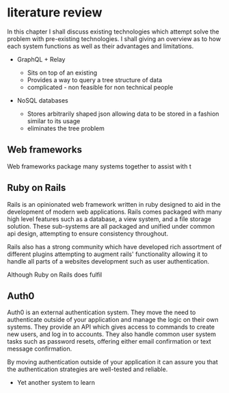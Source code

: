 # literature review

In this chapter I shall discuss existing technologies which attempt solve the problem with pre-existing technologies. I shall giving an overview as to how each system functions as well as their advantages and limitations.

- GraphQL + Relay

  - Sits on top of an existing
  - Provides a way to query a tree structure of data
  - complicated - non feasible for non technical people

- NoSQL databases

  - Stores arbitrarily shaped json allowing data to be stored in a fashion similar to its usage
  - eliminates the tree problem

## Web frameworks

Web frameworks package many systems together to assist with t

## Ruby on Rails

Rails is an opinionated web framework written in ruby designed to aid in the development of modern web applications. Rails comes packaged with many high level features such as a database, a view system, and a file storage solution. These sub-systems are all packaged and unified under common api design, attempting to ensure consistency throughout.

Rails also has a strong community which have developed rich assortment of different plugins attempting to augment rails' functionality allowing it to handle all parts of a websites development such as user authentication.

Although Ruby on Rails does fulfil

## Auth0

Auth0 is an external authentication system. They move the need to authenticate outside of your application and manage the logic on their own systems. They provide an API which gives access to commands to create new users, and log in to accounts. They also handle common user system tasks such as password resets, offering either email confirmation or text message confirmation.

By moving authentication outside of your application it can assure you that the authentication strategies are well-tested and reliable.

- Yet another system to learn
